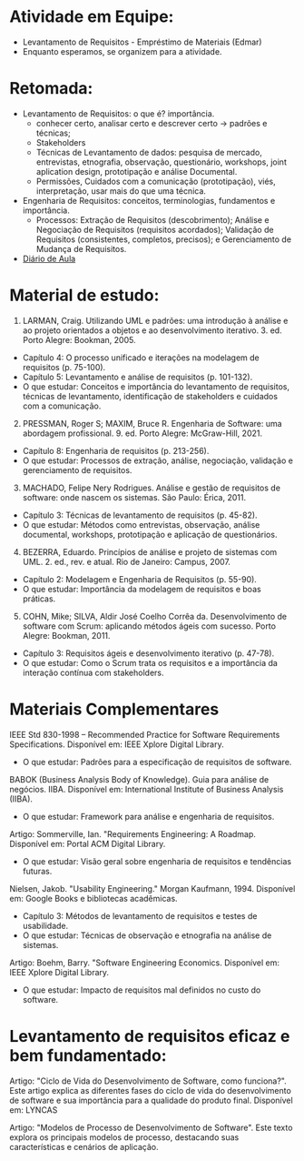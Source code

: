 # Atividade em Equipe:
  - Levantamento de Requisitos - Empréstimo de Materiais (Edmar)
  - Enquanto esperamos, se organizem para a atividade.

# Retomada:
  - Levantamento de Requisitos: o que é? importância.
    - conhecer certo, analisar certo e descrever certo → padrões e técnicas;
    - Stakeholders
    - Técnicas de Levantamento de dados: pesquisa de mercado, entrevistas, etnografia, observação, questionário, workshops, joint aplication design, prototipação e análise Documental.
    - Permissões, Cuidados com a comunicação (prototipação), viés, interpretação, usar mais do que uma técnica.
  - Engenharia de Requisitos: conceitos, terminologias, fundamentos e importância.
    - Processos: Extração de Requisitos (descobrimento); Análise e Negociação de Requisitos (requisitos acordados); Validação de Requisitos (consistentes, completos, precisos); e Gerenciamento de Mudança de Requisitos.
  - [Diário de Aula](https://github.com/heliokamakawa/aula/blob/main/carreiras.md)

# Material de estudo: 
1. LARMAN, Craig. Utilizando UML e padrões: uma introdução à análise e ao projeto orientados a objetos e ao desenvolvimento iterativo. 3. ed. Porto Alegre: Bookman, 2005.
  - Capítulo 4: O processo unificado e iterações na modelagem de requisitos (p. 75-100).
  - Capítulo 5: Levantamento e análise de requisitos (p. 101-132).
  - O que estudar: Conceitos e importância do levantamento de requisitos, técnicas de levantamento, identificação de stakeholders e cuidados com a comunicação.


2. PRESSMAN, Roger S; MAXIM, Bruce R. Engenharia de Software: uma abordagem profissional. 9. ed. Porto Alegre: McGraw-Hill, 2021.
  - Capítulo 8: Engenharia de requisitos (p. 213-256).
  - O que estudar: Processos de extração, análise, negociação, validação e gerenciamento de requisitos.


3. MACHADO, Felipe Nery Rodrigues. Análise e gestão de requisitos de software: onde nascem os sistemas. São Paulo: Érica, 2011.
  - Capítulo 3: Técnicas de levantamento de requisitos (p. 45-82).
  - O que estudar: Métodos como entrevistas, observação, análise documental, workshops, prototipação e aplicação de questionários.


4. BEZERRA, Eduardo. Princípios de análise e projeto de sistemas com UML. 2. ed., rev. e atual. Rio de Janeiro: Campus, 2007.
  - Capítulo 2: Modelagem e Engenharia de Requisitos (p. 55-90).
  - O que estudar: Importância da modelagem de requisitos e boas práticas.


5. COHN, Mike; SILVA, Aldir José Coelho Corrêa da. Desenvolvimento de software com Scrum: aplicando métodos ágeis com sucesso. Porto Alegre: Bookman, 2011.
  - Capítulo 3: Requisitos ágeis e desenvolvimento iterativo (p. 47-78).
  - O que estudar: Como o Scrum trata os requisitos e a importância da interação contínua com stakeholders.

# Materiais Complementares

IEEE Std 830-1998 – Recommended Practice for Software Requirements Specifications. Disponível em: IEEE Xplore Digital Library.
  - O que estudar: Padrões para a especificação de requisitos de software.


BABOK (Business Analysis Body of Knowledge). Guia para análise de negócios. IIBA. Disponível em: International Institute of Business Analysis (IIBA).
  - O que estudar: Framework para análise e engenharia de requisitos.


Artigo: Sommerville, Ian. "Requirements Engineering: A Roadmap. Disponível em: Portal ACM Digital Library.
  - O que estudar: Visão geral sobre engenharia de requisitos e tendências futuras.


Nielsen, Jakob. "Usability Engineering." Morgan Kaufmann, 1994. Disponível em: Google Books e bibliotecas acadêmicas.
  - Capítulo 3: Métodos de levantamento de requisitos e testes de usabilidade.
  - O que estudar: Técnicas de observação e etnografia na análise de sistemas.


Artigo: Boehm, Barry. "Software Engineering Economics. Disponível em: IEEE Xplore Digital Library.
  - O que estudar: Impacto de requisitos mal definidos no custo do software.

# Levantamento de requisitos eficaz e bem fundamentado:

Artigo: "Ciclo de Vida do Desenvolvimento de Software, como funciona?". Este artigo explica as diferentes fases do ciclo de vida do desenvolvimento de software e sua importância para a qualidade do produto final. Disponível em: 
LYNCAS


Artigo: "Modelos de Processo de Desenvolvimento de Software". Este texto explora os principais modelos de processo, destacando suas características e cenários de aplicação.
